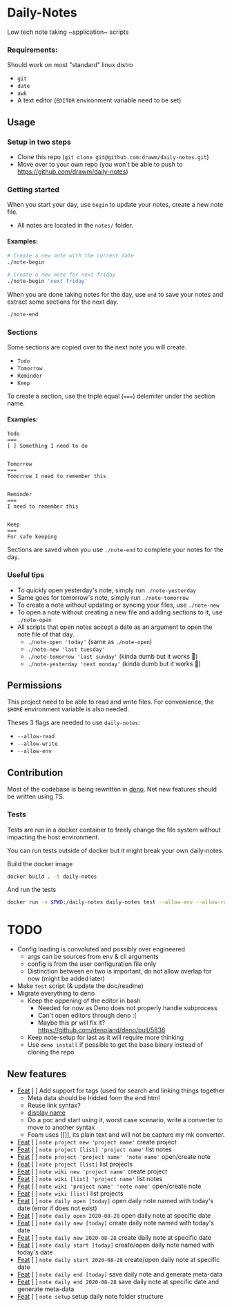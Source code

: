 Daily-Notes
===

Low tech note taking ~application~ scripts

### Requirements:
Should work on most "standard" linux distro
* `git`
* `date`
* `awk`
* A text editor (`EDITOR` environment variable need to be set)

## Usage

### Setup in two steps
* Clone this repo (`git clone git@github.com:drawm/daily-notes.git`)
* Move over to your own repo (you won't be able to push to https://github.com/drawm/daily-notes)

### Getting started
When you start your day, use `begin` to update your notes, create a new note file.
* All notes are located in the `notes/` folder.

#### Examples:
```bash
# Create a new note with the current date
./note-begin

# Create a new note for next friday
./note-begin 'next friday'
```

When you are done taking notes for the day, use `end` to save your notes and extract some sections for the next day.
```bash
./note-end
```

### Sections
Some sections are copied over to the next note you will create.
* `Todo`
* `Tomorrow`
* `Reminder`
* `Keep`

To create a section, use the triple equal (`===`) delemiter under the section name.


#### Examples:
```
Todo
===
[ ] Something I need to do


Tomorrow
===
Tomorrow I need to remember this


Reminder
===
I need to remember this


Keep
===
For safe keeping
```

Sections are saved when you use `./note-end` to complete your notes for the day.

### Useful tips
* To quickly open yesterday's note, simply run `./note-yesterday`
* Same goes for tomorrow's note, simply run `./note-tomorrow`
* To create a note without updating or syncing your files, use `./note-new`
* To open a note without creating a new file and adding sections to it, use `./note-open`
* All scripts that open notes accept a date as an argument to open the note file of that day.
    * `./note-open 'today'` (same as `./note-open`)
    * `./note-new 'last tuesday'`
    * `./note-tomorrow 'last sunday'` (kinda dumb but it works :shrug:)
    * `./note-yesterday 'next monday'` (kinda dumb but it works :shrug:)

## Permissions
This project need to be able to read and write files. For convenience, the `$HOME` environment variable is also needed.

Theses 3 flags are needed to use `daily-notes`:
* `--allow-read`
* `--allow-write`
* `--allow-env`

## Contribution
Most of the codebase is being rewritten in [deno](https://deno.land).
Net new features should be written using TS.


### Tests
Tests are run in a docker container to freely change the file system without impacting the host environment.

You can run tests outside of docker but it might break your own daily-notes.

Build the docker image
```bash
docker build . -t daily-notes
```

And run the tests
```bash
docker run -v $PWD:/daily-notes daily-notes test --allow-env --allow-read --allow-write --unstable
```

TODO
===
* Config loading is convoluted and possibly over engineered
    * args can be sources from env & cli arguments
    * config is from the user configuration file only
    * Distinction between en two is important, do not allow overlap for now (might be added later)
* Make `test` script (& update the doc/readme)
* Migrate everything to deno
  * Keep the oppening of the editor in bash
    * Needed for now as Deno does not properly handle subprocess
    * Can't open editors through deno :(
    * Maybe this pr will fix it? https://github.com/denoland/deno/pull/5836
  * Keep note-setup for last as it will require more thinking
  * Use `deno install` if possible to get the base binary instead of cloning the repo

## New features
* [Feat]((tag)) [ ] Add support for tags (used for search and linking things together
  * Meta data should be hidded form the end html
  * Reuse link syntax?
  * [display name]((double,parentesis,for,tags))
  * Do a poc and start using it, worst case scenario, write a converter to move to another syntax
  * Foam uses [[]], its plain text and will not be capture my mk converter.
* [Feat]((deno,new,project)) [ ] `note project new 'project name'` create project
* [Feat]((deno,new,project)) [ ] `note project [list] 'project name'` list notes
* [Feat]((deno,new,project)) [ ] `note project 'project name' 'note name'` open/create note
* [Feat]((deno,new,project)) [ ] `note project [list]` list projects
* [Feat]((deno,new,wiki)) [ ] `note wiki new 'project name'` create project
* [Feat]((deno,new,wiki)) [ ] `note wiki [list] 'project name'` list notes
* [Feat]((deno,new,wiki)) [ ] `note wiki 'project name' 'note name'` open/create note
* [Feat]((deno,new,wiki)) [ ] `note wiki [list]` list projects
* [Feat]((deno)) [ ] `note daily open [today]` open daily note named with today's date (error if does not exist)
* [Feat]((deno)) [ ] `note daily open 2020-08-28` open daily note at specific date
* [Feat]((deno)) [ ] `note daily new [today]` create daily note named with today's date
* [Feat]((deno)) [ ] `note daily new 2020-08-28` create daily note at specific date
* [Feat]((deno)) [ ] `note daily start [today]` create/open daily note named with today's date
* [Feat]((deno)) [ ] `note daily start 2020-08-28` create/open daily note at specific date
* [Feat]((deno)) [ ] `note daily end [today]` save daily note and generate meta-data
* [Feat]((deno)) [ ] `note daily end 2020-08-28` save daily note at specific date and generate meta-data
* [Feat]((deno)) [ ] `note setup` setup daily note folder structure


